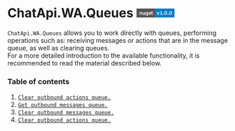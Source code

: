 # ChatApi.WA.Queues [![NuGet version (ChatApi.WA.Queues)](../../../../Images/NuGetVersions/ChatApi.WA.Queues_NuGetVersion.png)](https://www.nuget.org/packages/ChatApi.WA.Queues/)
`ChatApi.WA.Queues` allows you to work directly with queues, performing operations such as: receiving messages or actions that are in the message queue, as well as clearing queues. <br/>
For a more detailed introduction to the available functionality, it is recommended to read the material described below.

### Table of contents

1.  [`Clear outbound actions queue.`](Operations/ShowMessagesQueue.md)
2.  [`Get outbound messages queue.`](Operations/ShowActionsQueue.md)
3.  [`Clear outbound messages queue.`](Operations/ClearMessagesQueue.md)
4.  [`Clear outbound actions queue.`](Operations/ClearActionsQueue.md)
